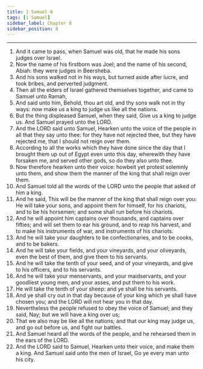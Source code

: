 ```yaml
---
title: 1 Samuel 8
tags: [1 Samuel]
sidebar_label: Chapter 8
sidebar_position: 8
---
```


---
1. And it came to pass, when Samuel was old, that he made his sons judges over Israel.
2. Now the name of his firstborn was Joel; and the name of his second, Abiah: they were judges in Beersheba.
3. And his sons walked not in his ways, but turned aside after lucre, and took bribes, and perverted judgment.
4. Then all the elders of Israel gathered themselves together, and came to Samuel unto Ramah,
5. And said unto him, Behold, thou art old, and thy sons walk not in thy ways: now make us a king to judge us like all the nations.
6. But the thing displeased Samuel, when they said, Give us a king to judge us. And Samuel prayed unto the LORD.
7. And the LORD said unto Samuel, Hearken unto the voice of the people in all that they say unto thee: for they have not rejected thee, but they have rejected me, that I should not reign over them.
8. According to all the works which they have done since the day that I brought them up out of Egypt even unto this day, wherewith they have forsaken me, and served other gods, so do they also unto thee.
9. Now therefore hearken unto their voice: howbeit yet protest solemnly unto them, and show them the manner of the king that shall reign over them.
10. And Samuel told all the words of the LORD unto the people that asked of him a king.
11. And he said, This will be the manner of the king that shall reign over you: He will take your sons, and appoint them for himself, for his chariots, and to be his horsemen; and some shall run before his chariots.
12. And he will appoint him captains over thousands, and captains over fifties; and will set them to ear his ground, and to reap his harvest, and to make his instruments of war, and instruments of his chariots.
13. And he will take your daughters to be confectionaries, and to be cooks, and to be bakers.
14. And he will take your fields, and your vineyards, and your oliveyards, even the best of them, and give them to his servants.
15. And he will take the tenth of your seed, and of your vineyards, and give to his officers, and to his servants.
16. And he will take your menservants, and your maidservants, and your goodliest young men, and your asses, and put them to his work.
17. He will take the tenth of your sheep: and ye shall be his servants.
18. And ye shall cry out in that day because of your king which ye shall have chosen you; and the LORD will not hear you in that day.
19. Nevertheless the people refused to obey the voice of Samuel; and they said, Nay; but we will have a king over us;
20. That we also may be like all the nations; and that our king may judge us, and go out before us, and fight our battles.
21. And Samuel heard all the words of the people, and he rehearsed them in the ears of the LORD.
22. And the LORD said to Samuel, Hearken unto their voice, and make them a king. And Samuel said unto the men of Israel, Go ye every man unto his city.